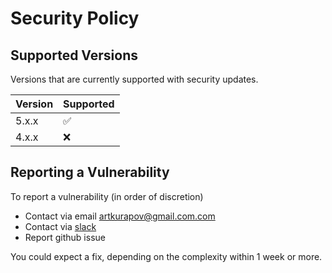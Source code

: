 # Security Policy

## Supported Versions

Versions that are currently supported with security updates.

| Version | Supported          |
| ------- | ------------------ |
| 5.x.x   | :white_check_mark: |
| 4.x.x   | :x:                |

## Reporting a Vulnerability

To report a vulnerability (in order of discretion)

- Contact via email artkurapov@gmail.com.com
- Contact via [slack](http://gql-schema-registry.slack.com/)
- Report github issue

You could expect a fix, depending on the complexity within 1 week or more.
